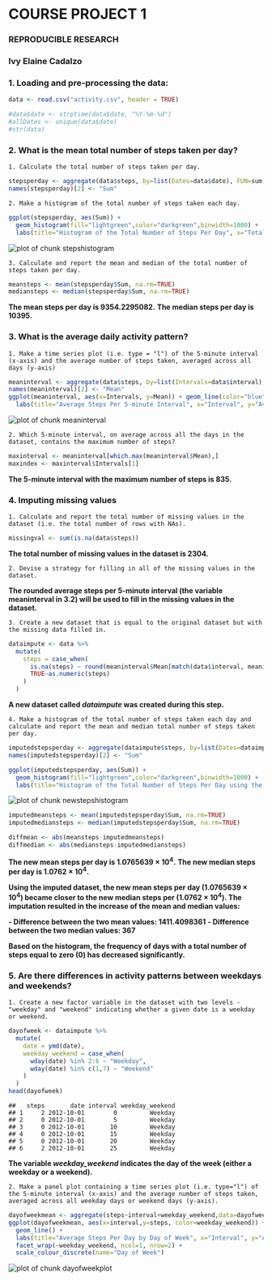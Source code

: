 COURSE PROJECT 1
================
### REPRODUCIBLE RESEARCH
### Ivy Elaine Cadalzo




### 1. Loading and pre-processing the data:

```r
data <- read.csv("activity.csv", header = TRUE)

#data$date <- strptime(data$date, "%Y-%m-%d")
#allDates <- unique(data$date)
#str(data)
```


### 2. What is the mean total number of steps taken per day?  

    1. Calculate the total number of steps taken per day.

```r
stepsperday <- aggregate(data$steps, by=list(Dates=data$date), FUN=sum, na.rm=TRUE)
names(stepsperday)[2] <- "Sum"
```

    2. Make a histogram of the total number of steps taken each day.

```r
ggplot(stepsperday, aes(Sum)) +
  geom_histogram(fill="lightgreen",color="darkgreen",binwidth=1000) +
  labs(title="Histogram of the Total Number of Steps Per Day", x="Total Number of Steps", y="Frequency")
```

![plot of chunk stepshistogram](figure/stepshistogram-1.png)

    3. Calculate and report the mean and median of the total number of steps taken per day.
    

```r
meansteps <- mean(stepsperday$Sum, na.rm=TRUE)
mediansteps <- median(stepsperday$Sum, na.rm=TRUE)
```

**The mean steps per day is 9354.2295082.**
**The median steps per day is 10395.**


### 3. What is the average daily activity pattern?

    1. Make a time series plot (i.e. type = "l") of the 5-minute interval (x-axis) and the average number of steps taken, averaged across all days (y-axis)

```r
meaninterval <- aggregate(data$steps, by=list(Intervals=data$interval), FUN=mean, na.rm=TRUE)
names(meaninterval)[2] <- "Mean"
ggplot(meaninterval, aes(x=Intervals, y=Mean)) + geom_line(color="blue", size=1) +
  labs(title="Average Steps Per 5-minute Interval", x="Interval", y="Average Steps")
```

![plot of chunk meaninterval](figure/meaninterval-1.png)

    2. Which 5-minute interval, on average across all the days in the dataset, contains the maximum number of steps?

```r
maxinterval <- meaninterval[which.max(meaninterval$Mean),]
maxindex <- maxinterval$Intervals[1]
```

**The 5-minute interval with the maximum number of steps is 835.**
    
    
### 4. Imputing missing values

    1. Calculate and report the total number of missing values in the dataset (i.e. the total number of rows with NAs).

```r
missingval <- sum(is.na(data$steps))
```

**The total number of missing values in the dataset is 2304.**
    
    2. Devise a strategy for filling in all of the missing values in the dataset.

**The rounded average steps per 5-minute interval (the variable meaninterval in 3.2) will be used to fill in the missing values in the dataset.**

    3. Create a new dataset that is equal to the original dataset but with the missing data filled in.

```r
dataimpute <- data %>%
  mutate(
    steps = case_when(
      is.na(steps) ~ round(meaninterval$Mean[match(data$interval, meaninterval$Intervals)]),
      TRUE~as.numeric(steps)
    )
  )
```

**A new dataset called *dataimpute* was created during this step.**

    4. Make a histogram of the total number of steps taken each day and calculate and report the mean and median total number of steps taken per day.

```r
imputedstepsperday <- aggregate(dataimpute$steps, by=list(Dates=dataimpute$date), FUN=sum, na.rm=TRUE)
names(imputedstepsperday)[2] <- "Sum"

ggplot(imputedstepsperday, aes(Sum)) +
  geom_histogram(fill="lightgreen",color="darkgreen",binwidth=1000) +
  labs(title="Histogram of the Total Number of Steps Per Day using the Imputed Dataset", x="Total Number of Steps", y="Frequency")
```

![plot of chunk newstepshistogram](figure/newstepshistogram-1.png)

```r
imputedmeansteps <- mean(imputedstepsperday$Sum, na.rm=TRUE)
imputedmediansteps <- median(imputedstepsperday$Sum, na.rm=TRUE)

diffmean <- abs(meansteps-imputedmeansteps)
diffmedian <- abs(mediansteps-imputedmediansteps)
```

**The new mean steps per day is 1.0765639 &times; 10<sup>4</sup>.**
**The new median steps per day is 1.0762 &times; 10<sup>4</sup>.**
    
**Using the imputed dataset, the new mean steps per day (1.0765639 &times; 10<sup>4</sup>) became closer to the new median steps per (1.0762 &times; 10<sup>4</sup>). The imputation resulted in the increase of the mean and median values:**
    
**- Difference between the two mean values: 1411.4098361**
**- Difference between the two median values: 367**

**Based on the histogram, the frequency of days with a total number of steps equal to zero (0) has decreased significantly.**

### 5. Are there differences in activity patterns between weekdays and weekends?

    1. Create a new factor variable in the dataset with two levels - "weekday" and "weekend" indicating whether a given date is a weekday or weekend.

```r
dayofweek <- dataimpute %>%
  mutate(
    date = ymd(date),
    weekday_weekend = case_when(
      wday(date) %in% 2:6 ~ "Weekday",
      wday(date) %in% c(1,7) ~ "Weekend"
    )
  )
head(dayofweek)
```

```
##   steps       date interval weekday_weekend
## 1     2 2012-10-01        0         Weekday
## 2     0 2012-10-01        5         Weekday
## 3     0 2012-10-01       10         Weekday
## 4     0 2012-10-01       15         Weekday
## 5     0 2012-10-01       20         Weekday
## 6     2 2012-10-01       25         Weekday
```

**The variable *weekday_weekend* indicates the day of the week (either a weekday or a weekend).**

    2. Make a panel plot containing a time series plot (i.e. type="l") of the 5-minute interval (x-axis) and the average number of steps taken, averaged across all weekday days or weekend days (y-axis).

```r
dayofweekmean <- aggregate(steps~interval+weekday_weekend,data=dayofweek, mean)
ggplot(dayofweekmean, aes(x=interval,y=steps, color=weekday_weekend)) +
  geom_line() +
  labs(title="Average Steps Per Day by Day of Week", x="Interval", y="Average Number of Steps") +
  facet_wrap(~weekday_weekend, ncol=1, nrow=2) +
  scale_colour_discrete(name="Day of Week")
```

![plot of chunk dayofweekplot](figure/dayofweekplot-1.png)
